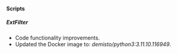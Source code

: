 #### Scripts
##### ExtFilter
- Code functionality improvements.
- Updated the Docker image to: *demisto/python3:3.11.10.116949*.